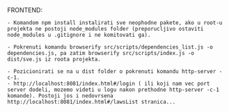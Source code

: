 FRONTEND:

	- Komandom npm install instalirati sve neophodne pakete, ako u root-u projekta ne postoji node_modules folder (preporucljivo ostaviti node_modules u .gitignore i ne komitovati ga).

	- Pokrenuti komandu browserify src/scripts/dependencies_list.js -o dependencies.js, pa zatim browserify src/scripts/index.js -o dist/sve.js iz roota projekta.

	- Pozicionirati se na u dist folder o pokrenuti komandu http-server -c-1. 
	- http://localhost:8081/index.html#/login ( ili koji nam vec port server dodeli, mozemo videti u logu nakon prethodne http-server -c-1 komande). Postoji jos i nedovrsena http://localhost:8081/index.html#/lawsList stranica...

	
